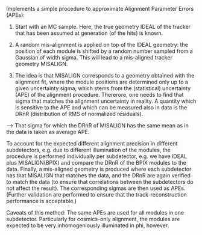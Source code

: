 Implements a simple procedure to approximate Alignment Parameter Errors (APEs):

1) Start with an MC sample. Here, the true geometry IDEAL of the tracker that has been assumed at generation (of the hits) is known.

2) A random mis-alignment is applied on top of the IDEAL geometry: the position of each module is shifted by a random number sampled from a Gaussian of width sigma. This will lead to a mis-aligned tracker geometry MISALIGN.

3) The idea is that MISALIGN corresponds to a geometry obtained with the alignment fit, where the module positions are determined only up to a given uncertainty sigma, which stems from the (statistical) uncertainty (APE) of the alignment procedure. Thererore, one needs to find that sigma that matches the alignment uncertainty in reality. A quantity which is sensitive to the APE and which can be measured also in data is the DRnR (distribution of RMS of normalized residuals).

--> That sigma for which the DRnR of MISALIGN has the same mean as in the data is taken as average APE.

To account for the expected different alignment precision in different subdetectors, e.g. due to different illumination of the modules, the procedure is performed individually per subdetector, e.g. we have IDEAL plus MISALIGN(BPIX) and compare the DRnR of the BPIX modules to the data. Finally, a mis-aligned geometry is produced where each subdetector has that MISALIGN that matches the data, and the DRnR are again verified to match the data (to ensure that correlations between the subdetectors do not affect the result). The corresponding sigmas are then used as APEs. (Further validation are performed to ensure that the track-reconstruction performance is acceptable.)

Caveats of this method: The same APEs are used for all modules in one subdetector. Particularly for cosmics-only alignment, the modules are expected to be very inhomogeniously illuminated in phi, however.
